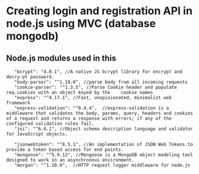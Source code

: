 # Creating login and registration API in node.js using MVC (database mongodb)

## Node.js modules used in this
       "bcrypt": "4.0.1", //A native JS bcrypt library for encrypt and decry-pt password.
       "body-parser": "^1.19.0", //parse body from all incoming requests
       "cookie-parser": "^1.3.5", //Parse Cookie header and populate req.cookies with an object keyed by the    cookie names
       "express": "^4.17.1", //Fast, unopinionated, minimalist web framework
       "express-validation": "^0.4.4",  //express-validation is a middleware that validates the body, params, query, headers and cookies of a request and returns a response with errors; if any of the configured validation rules fail.
       "joi": "^6.6.1", //Object schema description language and validator for JavaScript objects.

       "jsonwebtoken": "^8.5.1", //An implementation of JSON Web Tokens.to provide a token based access for end points.
       "mongoose": "^5.9.12", //Mongoose is a MongoDB object modeling tool designed to work in an asynchronous environment.
       "morgan": "^1.10.0",  //HTTP request logger middleware for node.js
